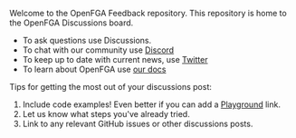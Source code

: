 
Welcome to the OpenFGA Feedback repository. This repository is home to the OpenFGA Discussions board.

- To ask questions use Discussions.
- To chat with our community use [Discord](https://discord.gg/8naAwJfWN6)
- To keep up to date with current news, use [Twitter](https://twitter.com/openfga)
- To learn about OpenFGA use [our docs](https://openfga.dev/docs)

Tips for getting the most out of your discussions post:

1. Include code examples! Even better if you can add a [Playground](https://play.fga.dev) link.
2. Let us know what steps you've already tried.
3. Link to any relevant GitHub issues or other discussions posts.
